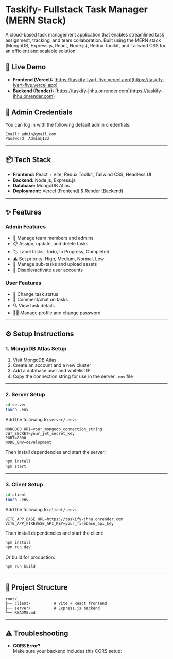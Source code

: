 # Taskify- Fullstack Task Manager (MERN Stack)

A cloud-based task management application that enables streamlined task assignment, tracking, and team collaboration. Built using the MERN stack (MongoDB, Express.js, React, Node.js), Redux Toolkit, and Tailwind CSS for an efficient and scalable solution.

## 🔗 Live Demo

- **Frontend (Vercel):** [https://taskify-lyart-five.vercel.app](https://taskify-lyart-five.vercel.app)
- **Backend (Render):** [https://taskify-jhhu.onrender.com](https://taskify-jhhu.onrender.com)

## 🔐 Admin Credentials

You can log in with the following default admin credentials:

```
Email: admin@gmail.com  
Password: Admin@123
```

---

## 📦 Tech Stack

- **Frontend:** React + Vite, Redux Toolkit, Tailwind CSS, Headless UI  
- **Backend:** Node.js, Express.js  
- **Database:** MongoDB Atlas  
- **Deployment:** Vercel (Frontend) & Render (Backend)

---

## ✨ Features

### Admin Features

- 👥 Manage team members and admins  
- 📋 Assign, update, and delete tasks  
- 🏷️ Label tasks: Todo, In Progress, Completed  
- ⚠️ Set priority: High, Medium, Normal, Low  
- 🧩 Manage sub-tasks and upload assets  
- 🛑 Disable/activate user accounts  

### User Features

- 📌 Change task status  
- 💬 Comment/chat on tasks  
- 🔍 View task details  
- 🧑‍💼 Manage profile and change password  

---

## ⚙️ Setup Instructions

### 1. MongoDB Atlas Setup

1. Visit [MongoDB Atlas](https://www.mongodb.com/cloud/atlas)  
2. Create an account and a new cluster  
3. Add a database user and whitelist IP  
4. Copy the connection string for use in the server `.env` file

---

### 2. Server Setup

```bash
cd server
touch .env
```

Add the following to `server/.env`:

```
MONGODB_URI=your_mongodb_connection_string
JWT_SECRET=your_jwt_secret_key
PORT=8800
NODE_ENV=development
```

Then install dependencies and start the server:

```bash
npm install
npm start
```

---

### 3. Client Setup

```bash
cd client
touch .env
```

Add the following to `client/.env`:

```
VITE_APP_BASE_URL=https://taskify-jhhu.onrender.com
VITE_APP_FIREBASE_API_KEY=your_firebase_api_key
```

Then install dependencies and start the client:

```bash
npm install
npm run dev
```

Or build for production:

```bash
npm run build
```

---

## 📁 Project Structure

```
root/
├── client/          # Vite + React frontend
├── server/          # Express.js backend
└── README.md
```

---

## ⚠️ Troubleshooting

- **CORS Error?**  
Make sure your backend includes this CORS setup:

